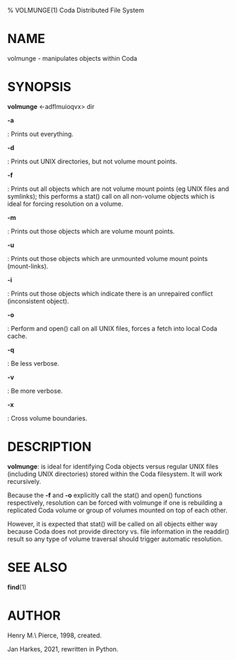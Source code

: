 % VOLMUNGE(1) Coda Distributed File System

NAME
====

volmunge - manipulates objects within Coda

SYNOPSIS
========

**volmunge** \<-adflmuioqvx\> dir

**-a**

:   Prints out everything.

**-d**

:   Prints out UNIX directories, but not volume mount points.

**-f**

:   Prints out all objects which are not volume mount points (eg UNIX files
    and symlinks); this performs a stat() call on all non-volume objects
    which is ideal for forcing resolution on a volume.

**-m**

:   Prints out those objects which are volume mount points.

**-u**

:   Prints out those objects which are unmounted volume mount points (mount-links).

**-i**

:   Prints out those objects which indicate there is an unrepaired conflict (inconsistent object).

**-o**

:   Perform and open() call on all UNIX files, forces a fetch into local Coda cache.

**-q**

:   Be less verbose.

**-v**

:   Be more verbose.

**-x**

:   Cross volume boundaries.

DESCRIPTION
===========

**volmunge**: is ideal for identifying Coda objects versus regular UNIX
files (including UNIX directories) stored within the Coda filesystem. It
will work recursively.

Because the **-f** and **-o** explicitly call the stat()
and open() functions respectively, resolution can be forced with
volmunge if one is rebuilding a replicated Coda volume or group of
volumes mounted on top of each other.

However, it is expected that stat() will be called on all objects either way
because Coda does not provide directory vs. file information in the readdir()
result so any type of volume traversal should trigger automatic resolution.

SEE ALSO
========

**find**(1)

AUTHOR
======

Henry M.\ Pierce, 1998, created.

Jan Harkes, 2021, rewritten in Python.
